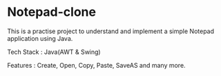 # Notepad-clone

This is a practise project to understand and implement a simple Notepad application using Java.

Tech Stack : Java(AWT & Swing)

Features : Create, Open, Copy, Paste, SaveAS and many more.
